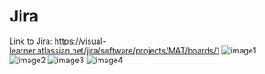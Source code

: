 # Jira
Link to Jira: https://visual-learner.atlassian.net/jira/software/projects/MAT/boards/1
![image1](https://user-images.githubusercontent.com/57647309/230753496-25e85566-1b0c-476c-b8ee-2c2d816bf846.png)
![image2](https://user-images.githubusercontent.com/57647309/230753498-3b05b83a-e8bf-4c4f-85f8-8bc103fd0c60.png)
![image3](https://user-images.githubusercontent.com/57647309/230753499-5df6d105-7013-4d81-8937-feb0764f6b28.png)
![image4](https://user-images.githubusercontent.com/57647309/230753500-ac4c5c06-3471-4552-9470-fc3a92defbb1.png)
